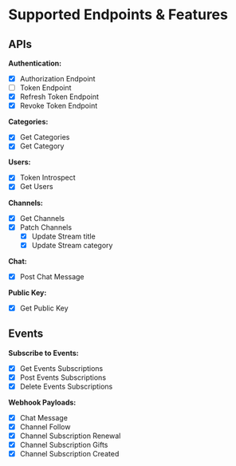 # Supported Endpoints & Features

## APIs

**Authentication:**

- [x] Authorization Endpoint
- [ ] Token Endpoint
- [x] Refresh Token Endpoint
- [x] Revoke Token Endpoint

**Categories:**

- [x] Get Categories
- [x] Get Category

**Users:**

- [x] Token Introspect
- [x] Get Users

**Channels:**

- [x] Get Channels
- [x] Patch Channels
  - [x] Update Stream title
  - [x] Update Stream category

**Chat:**

- [x] Post Chat Message

**Public Key:**

- [x] Get Public Key

## Events

**Subscribe to Events:**

- [x] Get Events Subscriptions
- [x] Post Events Subscriptions
- [x] Delete Events Subscriptions

**Webhook Payloads:**

- [x] Chat Message
- [x] Channel Follow
- [x] Channel Subscription Renewal
- [x] Channel Subscription Gifts
- [x] Channel Subscription Created
